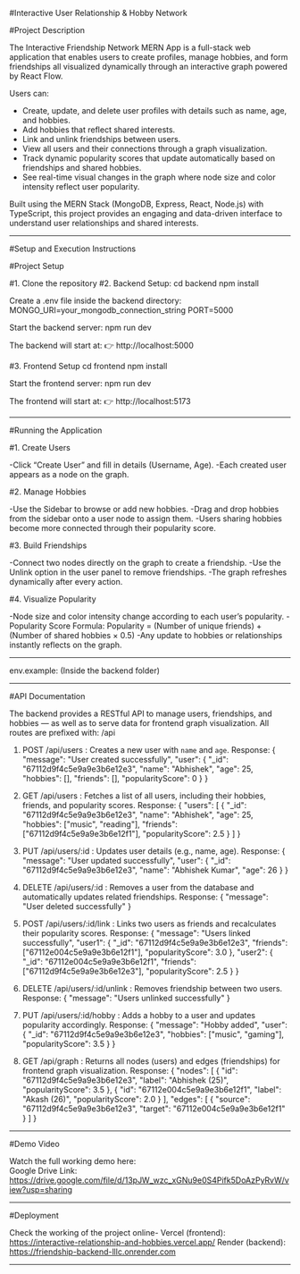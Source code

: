 #Interactive User Relationship & Hobby Network

#Project Description

The Interactive Friendship Network MERN App is a full-stack web application that enables users to create profiles, manage hobbies, and form friendships all visualized dynamically through an interactive graph powered by React Flow.

Users can:
- Create, update, and delete user profiles with details such as name, age, and hobbies.
- Add hobbies that reflect shared interests.
- Link and unlink friendships between users.
- View all users and their connections through a graph visualization.
- Track dynamic popularity scores that update automatically based on friendships and shared hobbies.
- See real-time visual changes in the graph where node size and color intensity reflect user popularity.

Built using the MERN Stack (MongoDB, Express, React, Node.js) with TypeScript, this project provides an engaging and data-driven interface to understand user relationships and shared interests.

---

#Setup and Execution Instructions

#Project Setup

#1. Clone the repository
#2. Backend Setup: 
cd backend
npm install

Create a .env file inside the backend directory:
MONGO_URI=your_mongodb_connection_string
PORT=5000

Start the backend server:
npm run dev

The backend will start at:
👉 http://localhost:5000

#3. Frontend Setup
cd frontend
npm install

Start the frontend server:
npm run dev

The frontend will start at:
👉 http://localhost:5173

---

#Running the Application

#1. Create Users

-Click “Create User” and fill in details (Username, Age).
-Each created user appears as a node on the graph.

#2. Manage Hobbies

-Use the Sidebar to browse or add new hobbies.
-Drag and drop hobbies from the sidebar onto a user node to assign them.
-Users sharing hobbies become more connected through their popularity score.

#3. Build Friendships

-Connect two nodes directly on the graph to create a friendship.
-Use the Unlink option in the user panel to remove friendships.
-The graph refreshes dynamically after every action.

#4. Visualize Popularity

-Node size and color intensity change according to each user’s popularity.
-Popularity Score Formula: Popularity = (Number of unique friends) + (Number of shared hobbies × 0.5)
-Any update to hobbies or relationships instantly reflects on the graph.

---

env.example: (Inside the backend folder)

---

#API Documentation

The backend provides a RESTful API to manage users, friendships, and hobbies — as well as to serve data for frontend graph visualization.
All routes are prefixed with: /api

1. POST /api/users : Creates a new user with `name` and `age`.
Response: {
  "message": "User created successfully",
  "user": {
    "_id": "67112d9f4c5e9a9e3b6e12e3",
    "name": "Abhishek",
    "age": 25,
    "hobbies": [],
    "friends": [],
    "popularityScore": 0
  }
}

2. GET /api/users : Fetches a list of all users, including their hobbies, friends, and popularity scores.
Response: {
  "users": [
    {
      "_id": "67112d9f4c5e9a9e3b6e12e3",
      "name": "Abhishek",
      "age": 25,
      "hobbies": ["music", "reading"],
      "friends": ["67112d9f4c5e9a9e3b6e12f1"],
      "popularityScore": 2.5
    }
  ]
}

3. PUT /api/users/:id : Updates user details (e.g., name, age).
Response: {
  "message": "User updated successfully",
  "user": {
    "_id": "67112d9f4c5e9a9e3b6e12e3",
    "name": "Abhishek Kumar",
    "age": 26
  }
}

4. DELETE /api/users/:id : Removes a user from the database and automatically updates related friendships.
Response: {
  "message": "User deleted successfully"
}

5. POST /api/users/:id/link : Links two users as friends and recalculates their popularity scores.
Response: {
  "message": "Users linked successfully",
  "user1": {
    "_id": "67112d9f4c5e9a9e3b6e12e3",
    "friends": ["67112e004c5e9a9e3b6e12f1"],
    "popularityScore": 3.0
  },
  "user2": {
    "_id": "67112e004c5e9a9e3b6e12f1",
    "friends": ["67112d9f4c5e9a9e3b6e12e3"],
    "popularityScore": 2.5
  }
}

6. DELETE /api/users/:id/unlink : Removes friendship between two users.
Response: {
  "message": "Users unlinked successfully"
}

7. PUT /api/users/:id/hobby : Adds a hobby to a user and updates popularity accordingly.
Response: {
  "message": "Hobby added",
  "user": {
    "_id": "67112d9f4c5e9a9e3b6e12e3",
    "hobbies": ["music", "gaming"],
    "popularityScore": 3.5
  }
}

8. GET /api/graph : Returns all nodes (users) and edges (friendships) for frontend graph visualization.
Response: {
  "nodes": [
    { "id": "67112d9f4c5e9a9e3b6e12e3", "label": "Abhishek (25)", "popularityScore": 3.5 },
    { "id": "67112e004c5e9a9e3b6e12f1", "label": "Akash (26)", "popularityScore": 2.0 }
  ],
  "edges": [
    { "source": "67112d9f4c5e9a9e3b6e12e3", "target": "67112e004c5e9a9e3b6e12f1" }
  ]
}

---

#Demo Video

Watch the full working demo here:  
Google Drive Link: https://drive.google.com/file/d/13pJW_wzc_xGNu9e0S4Pifk5DoAzPyRvW/view?usp=sharing

---

#Deployment

Check the working of the project online-
Vercel (frontend): https://interactive-relationship-and-hobbies.vercel.app/
Render (backend): https://friendship-backend-lllc.onrender.com

---
